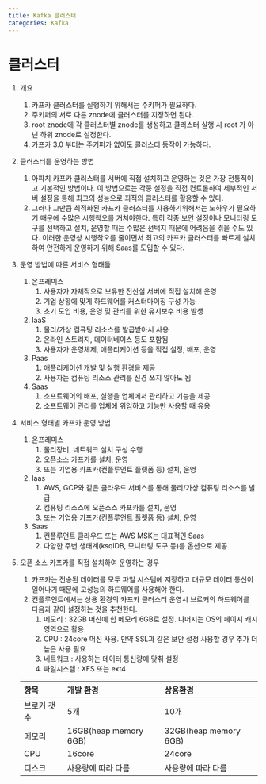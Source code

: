 ```yaml
---
title: Kafka 클러스터
categories: Kafka
---
```


# 클러스터

1. 개요
    1. 카프카 클러스터를 실행하기 위해서는 주키퍼가 필요하다.
    2. 주키퍼의 서로 다른 znode에 클러스터를 지정하면 된다.
    3. root znode에 각 클러스터별 znode를 생성하고 클러스터 실행 시 root 가 아닌 하위 znode로 설정한다.
    4. 카프카 3.0 부터는 주키퍼가 없어도 클러스터 동작이 가능하다.
2. 클러스터를 운영하는 방법
    1. 아파치 카프카 클러스터를 서버에 직접 설치하고 운영하는 것은 가장 전통적이고 기본적인 방법이다. 이 방법으로는 각종 설정을 직접 컨트롤하여 세부적인 서버 설정을 통해 최고의 성능으로 최적의 클러스터를 활용할 수 있다.
    2. 그러나 그만큼 최적화된 카프카 클러스터를 사용하기위해서는 노하우가 필요하기 때문에 수많은 시행착오를 거쳐야한다. 특히 각종 보안 설정이나 모니터링 도구를 선택하고 설치, 운영할 때는 수많은 선택지 때문에 어려움을 겪을 수도 있다. 이러한 운영상 시행착오를 줄이면서 최고의 카프카 클러스터를 빠르게 설치하여 안전하게 운영하기 위해 Saas를 도입할 수 있다.
3. 운영 방법에 따른 서비스 형태들
    1. 온프레미스
        1. 사용자가 자체적으로 보유한 전산실 서버에 직접 설치해 운영
        2. 기업 상황에 맞게 하드웨어를 커스터마이징 구성 가능
        3. 초기 도입 비용, 운영 및 관리를 위한 유지보수 비용 발생
    2. IaaS
        1. 물리/가상 컴퓨팅 리소스를 발급받아서 사용
        2. 온라인 스토리지, 데이터베이스 등도 포함됨
        3. 사용자가 운영체제, 애플리케이션 등을 직접 설정, 배포, 운영
    3. Paas
        1. 애플리케이션 개발 및 실행 환경을 제공
        2. 사용자는 컴퓨팅 리소스 관리를 신경 쓰지 않아도 됨
    4. Saas
        1. 소프트웨어의 배포, 실행을 업체에서 관리하고 기능을 제공
        2. 소프트웨어 관리를 업체에 위임하고 기능만 사용할 때 유용
4. 서비스 형태별 카프카 운영 방법
    1. 온프레미스
        1. 물리장비, 네트워크 설치 구성 수행
        2. 오픈소스 카프카를 설치, 운영
        3. 또는 기업용 카프카(컨플루언트 플랫폼 등) 설치, 운영
    2. Iaas
        1. AWS, GCP와 같은 클라우드 서비스를 통해 물리/가상 컴퓨팅 리소스를 발급
        2. 컴퓨팅 리소스에 오픈소스 카프카를 설치, 운영
        3. 또는 기업용 카프카(컨플루언트 플랫폼 등) 설치, 운영
    3. Saas
        1. 컨플루언트 클라우드 또는 AWS MSK는 대표적인 Saas
        2. 다양한 주변 생태계(ksqlDB, 모니터링 도구 등)를 옵션으로 제공
5. 오픈 소스 카프카를 직접 설치하여 운영하는 경우
    1. 카프카는 전송된 데이터를 모두 파일 시스템에 저장하고 대규모 데이터 통신이 일어나기 때문에 고성능의 하드웨어를 사용해야 한다.
    2. 컨플루언트에서는 상용 환경의 카프카 클러스터 운영시 브로커의 하드웨어를 다음과 같이 설정하는 것을 추천한다.
        1. 메모리 : 32GB 머신에 힙 메모리 6GB로 설정. 나머지는 OS의 페이지 캐시 영역으로 활용
        2. CPU : 24core 머신 사용. 만약 SSL과 같은 보안 설정 사용할 경우 추가 더 높은 사용 필요
        3. 네트워크 : 사용하는 데이터 통신량에 맞춰 설정
        4. 파일시스템 : XFS 또는 ext4
    
    |항목|개발 환경|상용환경|
    |:---|:---|:---|
    |브로커 갯수|5개|10개|
    |메모리|16GB(heap memory 6GB)|32GB(heap memory 6GB)|
    |CPU|16core|24core|
    |디스크|사용량에 따라 다름|사용량에 따라 다름|
